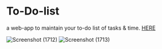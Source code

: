 # To-Do-list
a web-app to maintain your to-do list of tasks &amp; time. [HERE](https://satish-kg.github.io/To-Do-list/)

![Screenshot (1712)](https://github.com/satish-kg/To-Do-list/assets/80269402/817e36bb-35bd-4d03-b813-566306cbf27e)
![Screenshot (1713)](https://github.com/satish-kg/To-Do-list/assets/80269402/60d0fddf-5678-4857-bbf7-074e25df31f5)
